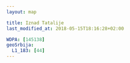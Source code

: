 ```yaml
---
layout: map

title: Iznad Tatalije
last_modified_at: 2018-05-15T18:16:28+02:00

WDPA: [145138]
geoSrbija:
  L1_183: [44]
---
```

